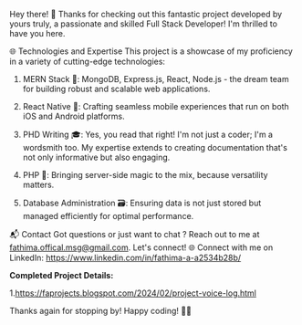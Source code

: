 Hey there! 👋 Thanks for checking out this fantastic project developed by yours truly, a passionate and skilled Full Stack Developer! I'm thrilled to have you here.

🌐 Technologies and Expertise
This project is a showcase of my proficiency in a variety of cutting-edge technologies:

1. MERN Stack 🚀: MongoDB, Express.js, React, Node.js - the dream team for building robust and scalable web applications.

2. React Native 📱: Crafting seamless mobile experiences that run on both iOS and Android platforms.
3. PHD Writing 🎓: Yes, you read that right! I'm not just a coder; I'm a wordsmith too. My expertise extends to creating documentation that's not only informative but also engaging.
4. PHP 🐘: Bringing server-side magic to the mix, because versatility matters.
5. Database Administration 🗃️: Ensuring data is not just stored but managed efficiently for optimal performance.

📬 Contact
Got questions or just want to chat ? Reach out to me at fathima.offical.msg@gmail.com. 
Let's connect! 🌐
Connect with me on LinkedIn: https://www.linkedin.com/in/fathima-a-a2534b28b/


**Completed Project Details:**

1.https://faprojects.blogspot.com/2024/02/project-voice-log.html



Thanks again for stopping by! Happy coding! 🚀✨
